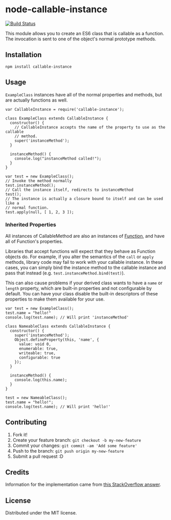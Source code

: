 # node-callable-instance

[![Build Status](https://travis-ci.org/CGamesPlay/node-callable-instance.svg?branch=master)](https://travis-ci.org/CGamesPlay/node-callable-instance)

This module allows you to create an ES6 class that is callable as a function. The invocation is sent to one of the object's normal prototype methods.

## Installation

```
npm install callable-instance
```

## Usage

`ExampleClass` instances have all of the normal properties and methods, but are actually functions as well.

```
var CallableInstance = require('callable-instance');

class ExampleClass extends CallableInstance {
  constructor() {
    // CallableInstance accepts the name of the property to use as the callable
    // method.
    super('instanceMethod');
  }

  instanceMethod() {
    console.log("instanceMethod called!");
  }
}

var test = new ExampleClass();
// Invoke the method normally
test.instanceMethod();
// Call the instance itself, redirects to instanceMethod
test();
// The instance is actually a closure bound to itself and can be used like a
// normal function.
test.apply(null, [ 1, 2, 3 ]);
```

### Inherited Properties

All instances of CallableMethod are also an instances of [Function](https://developer.mozilla.org/en-US/docs/Web/JavaScript/Reference/Global_Objects/Function), and have all of Function's properties.

Libraries that accept functions will expect that they behave as Function objects do. For example, if you alter the semantics of the `call` or `apply` methods, library code may fail to work with your callable instance. In these cases, you can simply bind the instance method to the callable instance and pass that instead (e.g. `test.instanceMethod.bind(test)`).

This can also cause problems if your derived class wants to have a `name` or `length` property, which are built-in properties and not configurable by default. You can have your class disable the built-in descriptors of these properties to make them available for your use.

```
var test = new ExampleClass();
test.name = "hello!"
console.log(test.name); // Will print 'instanceMethod'

class NameableClass extends CallableInstance {
  constructor() {
    super('instanceMethod');
    Object.defineProperty(this, 'name', {
      value: void 0,
      enumerable: true,
      writeable: true,
      configurable: true
    });
  }

  instanceMethod() {
    console.log(this.name);
  }
}

test = new NameableClass();
test.name = "hello!";
console.log(test.name); // Will print 'hello!'
```

## Contributing

1. Fork it!
2. Create your feature branch: `git checkout -b my-new-feature`
3. Commit your changes: `git commit -am 'Add some feature'`
4. Push to the branch: `git push origin my-new-feature`
5. Submit a pull request :D

## Credits

Information for the implementation came from [this StackOverflow answer](http://stackoverflow.com/a/36871498/123899).

## License

Distributed under the MIT license.
